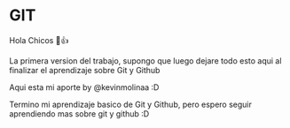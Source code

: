 # GIT
Hola Chicos 🙂👍

La primera version del trabajo, supongo que luego dejare todo esto aqui al finalizar el aprendizaje sobre Git y Github 

Aqui esta mi aporte by @kevinmolinaa :D

Termino mi aprendizaje basico de Git y Github, pero espero seguir aprendiendo mas sobre git y github :D